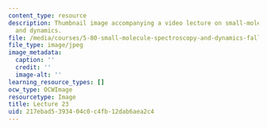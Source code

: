 ```yaml
---
content_type: resource
description: Thumbnail image accompanying a video lecture on small-molecule spectroscopy
  and dynamics.
file: /media/courses/5-80-small-molecule-spectroscopy-and-dynamics-fall-2008/217ebad5393404c0c4fb12dab6aea2c4_mit5_80f08lec23_th.jpg
file_type: image/jpeg
image_metadata:
  caption: ''
  credit: ''
  image-alt: ''
learning_resource_types: []
ocw_type: OCWImage
resourcetype: Image
title: Lecture 23
uid: 217ebad5-3934-04c0-c4fb-12dab6aea2c4
---
```

